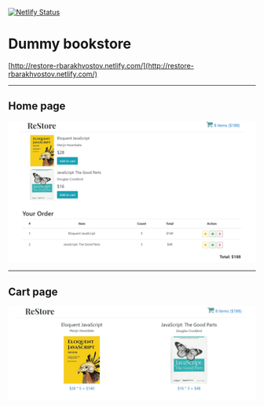 [![Netlify Status](https://api.netlify.com/api/v1/badges/e46bc798-a794-4fef-832b-acf5d7bd8200/deploy-status)](https://app.netlify.com/sites/restore-rbarakhvostov/deploys)

# Dummy bookstore

[http://restore-rbarakhvostov.netlify.com/](http://restore-rbarakhvostov.netlify.com/)

---

## Home page

![Home page](./public/home_page.jpg)

---

## Cart page

![Cart page](./public/cart_page.jpg)
